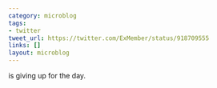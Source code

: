 ```yaml
---
category: microblog
tags:
- twitter
tweet_url: https://twitter.com/ExMember/status/918709555
links: []
layout: microblog
---
```

is giving up for the day.
